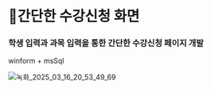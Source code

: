 # 💬간단한 수강신청 화면
### 학생 입력과 과목 입력을 통한 간단한 수강신청 페이지 개발

winform + msSql

![녹화_2025_03_16_20_53_49_69](https://github.com/user-attachments/assets/2adbbc4a-6baf-41aa-b7e2-a306b1587748)
